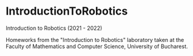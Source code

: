 # IntroductionToRobotics
Introduction to Robotics (2021 - 2022)

Homeworks from the "Introduction to Robotics" laboratory taken at the Faculty of Mathematics and Computer Science, University of Bucharest.
